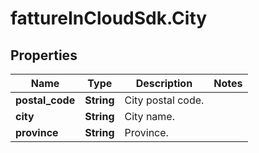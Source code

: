 # fattureInCloudSdk.City

## Properties

Name | Type | Description | Notes
------------ | ------------- | ------------- | -------------
**postal_code** | **String** | City postal code. | 
**city** | **String** | City name. | 
**province** | **String** | Province. | 



